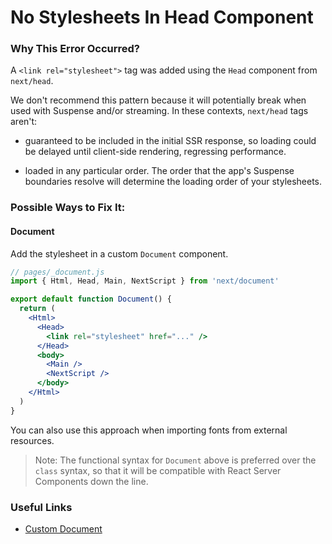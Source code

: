 # No Stylesheets In Head Component

### Why This Error Occurred?

A `<link rel="stylesheet">` tag was added using the `Head` component from `next/head`.

We don't recommend this pattern because it will potentially break when used with Suspense and/or streaming. In these contexts, `next/head` tags aren't:

- guaranteed to be included in the initial SSR response, so loading could be delayed until client-side rendering, regressing performance.

- loaded in any particular order. The order that the app's Suspense boundaries resolve will determine the loading order of your stylesheets.

### Possible Ways to Fix It:

#### Document

Add the stylesheet in a custom `Document` component.

```jsx
// pages/_document.js
import { Html, Head, Main, NextScript } from 'next/document'

export default function Document() {
  return (
    <Html>
      <Head>
        <link rel="stylesheet" href="..." />
      </Head>
      <body>
        <Main />
        <NextScript />
      </body>
    </Html>
  )
}
```

You can also use this approach when importing fonts from external resources.
> Note: The functional syntax for `Document` above is preferred over the `class` syntax, so that it will be compatible with React Server Components down the line.

### Useful Links

- [Custom Document](https://nextjs.org/docs/advanced-features/custom-document)
